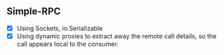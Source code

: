 ## Simple-RPC

- [x] Using Sockets, io.Serializable
- [x] Using dynamic proxies to extract away the remote call details, so the call appears local to the consumer. 